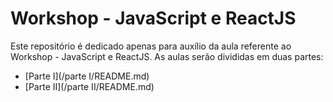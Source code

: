 # Workshop - JavaScript e ReactJS
Este repositório é dedicado apenas para auxílio da aula referente ao Workshop - JavaScript e ReactJS. As aulas serão divididas em duas partes:

* [Parte I](/parte I/README.md)
* [Parte II](/parte II/README.md)
